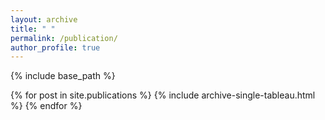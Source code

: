 ```yaml
---
layout: archive
title: " "
permalink: /publication/
author_profile: true
---
```


{% include base_path %}


{% for post in site.publications %}
  {% include archive-single-tableau.html %}
{% endfor %}
